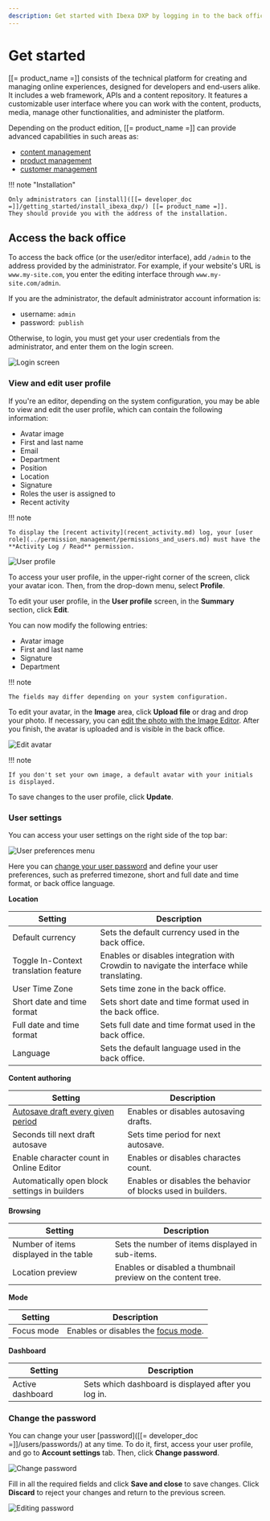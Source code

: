 ```yaml
---
description: Get started with Ibexa DXP by logging in to the back office.
---
```


# Get started

[[= product_name =]] consists of the technical platform for creating and managing
online experiences, designed for developers and end-users alike.
It includes a web framework, APIs and a content repository.
It features a customizable user interface where you can work with the content, products, media, manage other functionalities, and administer the platform.

Depending on the product edition, [[= product_name =]] can provide advanced capabilities in such areas as:

- [content management](content_management.md)
- [product management](pim.md)
- [customer management](customer_management.md)

!!! note "Installation"

    Only administrators can [install]([[= developer_doc =]]/getting_started/install_ibexa_dxp/) [[= product_name =]].
    They should provide you with the address of the installation.

## Access the back office

To access the back office (or the user/editor interface), add `/admin` to the address provided by the administrator.
For example, if your website's URL is `www.my-site.com`, you enter the editing interface through `www.my-site.com/admin`.

If you are the administrator, the default administrator account information is:

- username: `admin`
- password:` publish`

Otherwise, to login, you must get your user credentials from the administrator, and enter them on the login screen.

![Login screen](img/login_form.png "Login screen")

### View and edit user profile

If you're an editor, depending on the system configuration, you may be able to view and edit the user profile, which can contain the following information:

- Avatar image
- First and last name
- Email
- Department
- Position
- Location
- Signature
- Roles the user is assigned to
- Recent activity

!!! note

    To display the [recent activity](recent_activity.md) log, your [user role](../permission_management/permissions_and_users.md) must have the **Activity Log / Read** permission.

![User profile](img/user_profile_preview.png "User profile")

To access your user profile, in the upper-right corner of the screen, click your avatar icon.
Then, from the drop-down menu, select **Profile**.

To edit your user profile, in the **User profile** screen, in the **Summary** section, click **Edit**.

You can now modify the following entries:

- Avatar image
- First and last name
- Signature
- Department

!!! note

    The fields may differ depending on your system configuration.

To edit your avatar, in the **Image** area, click **Upload file** or drag and drop your photo.
If necessary, you can [edit the photo with the Image Editor](edit_images.md).
After you finish, the avatar is uploaded and is visible in the back office.

![Edit avatar](img/user_profile_avatar.png "Edit avatar")

!!! note

    If you don't set your own image, a default avatar with your initials is displayed.

To save changes to the user profile, click **Update**.

### User settings

You can access your user settings on the right side of the top bar:

![User preferences menu](img/user_preferences.png)

Here you can [change your user password](get_started.md#change-the-password) and define your user preferences,
such as preferred timezone, short and full date and time format, or back office language.

**Location**

|Setting|Description|
--------|-----------|
|Default currency|Sets the default currency used in the back office.|
|Toggle In-Context translation feature|Enables or disables integration with Crowdin to navigate the interface while translating.|
|User Time Zone|Sets time zone in the back office.|
|Short date and time format|Sets short date and time format used in the back office.|
|Full date and time format|Sets full date and time format used in the back office.|
|Language|Sets the default language used in the back office.|


**Content authoring**

|Setting|Description|
--------|-----------|
|[Autosave draft every given period](../content_management/content_versions.md/#autosave)|Enables or disables autosaving drafts.|
|Seconds till next draft autosave|Sets time period for next autosave.|
|Enable character count in Online Editor|Enables or disables charactes count.|
|Automatically open block settings in builders|Enables or disables the behavior of blocks used in builders.|

**Browsing**

|Setting|Description|
--------|-----------|
|Number of items displayed in the table|Sets the number of items displayed in sub-items.|
|Location preview|Enables or disabled a thumbnail preview on the content tree.|

**Mode**

|Setting|Description|
--------|-----------|
|Focus mode|Enables or disables the [focus mode](discover_ui.md#focus-mode).|

**Dashboard**

|Setting|Description|
--------|-----------|
|Active dashboard|Sets which dashboard is displayed after you log in.|

### Change the password

You can change your user [password]([[= developer_doc =]]/users/passwords/) at any time.
To do it, first, access your user profile, and go to **Account settings** tab.
Then, click **Change password**.

![Change password](img/change_password.png "Change password")

Fill in all the required fields and click **Save and close** to save changes.
Click **Discard** to reject your changes and return to the previous screen.

![Editing password](img/editing_password.png "Editing password")